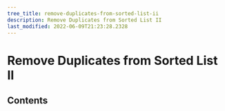 ```yaml
---
tree_title: remove-duplicates-from-sorted-list-ii
description: Remove Duplicates from Sorted List II
last_modified: 2022-06-09T21:23:28.2328
---
```


# Remove Duplicates from Sorted List II

## Contents

